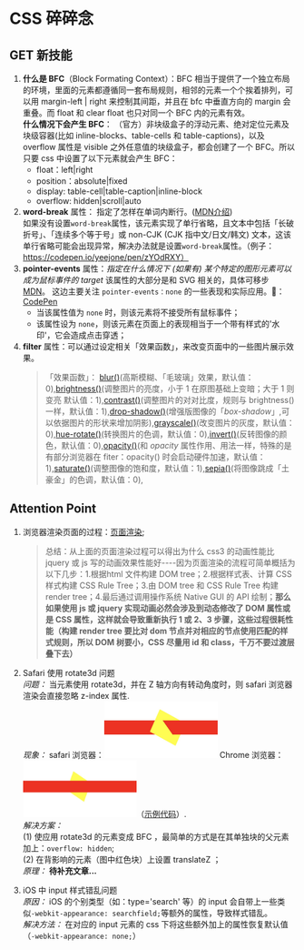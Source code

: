 # CSS 碎碎念
## GET 新技能
1. **什么是 BFC**（Block Formating Context）：BFC 相当于提供了一个独立布局的环境，里面的元素都遵循同一套布局规则，相邻的元素一个个挨着排列，可以用 margin-left | right 来控制其间距，并且在 bfc 中垂直方向的 margin 会重叠。而 float 和 clear float 也只对同一个 BFC 内的元素有效。  
   **什么情况下会产生 BFC**： （官方）非块级盒子的浮动元素、绝对定位元素及块级容器(比如 inline-blocks、table-cells 和 table-captions)，以及 overflow 属性是 visible 之外任意值的块级盒子，都会创建了一个 BFC。所以只要 css 中设置了以下元素就会产生 BFC：  
	+ float：left|right
	+ position：absolute|fixed
	+ display: table-cell|table-caption|inline-block
	+ overflow: hidden|scroll|auto  
2. **word-break** 属性： 指定了怎样在单词内断行。([MDN介绍](https://developer.mozilla.org/zh-CN/docs/Web/CSS/word-break))  
如果没有设置`word-break`属性，该元素实现了单行省略，且文本中包括「长破折号」、「连续多个等于号」或 non-CJK (CJK 指中文/日文/韩文) 文本，这该单行省略可能会出现异常，解决办法就是设置`word-break`属性。（例子：https://codepen.io/yeejone/pen/zYOdRXY）  
3. **pointer-events** 属性：*指定在什么情况下 (如果有) 某个特定的图形元素可以成为鼠标事件的 target* 
该属性的大部分是和 SVG 相关的，具体可移步 [MDN](https://developer.mozilla.org/zh-CN/docs/Web/CSS/pointer-events)。 这边主要关注 ```pointer-events：none``` 的一些表现和实际应用。🌰：[CodePen](https://codepen.io/yeejone/pen/gOYEMab)  
	+ 当该属性值为 ```none``` 时，则该元素将不接受所有鼠标事件；
	+ 该属性设为 ```none```，则该元素在页面上的表现相当于一个带有样式的'水印'，它会造成点击穿透；   
4. **filter** 属性：可以通过设定相关「效果函数」，来改变页面中的一些图片展示效果。  
	> 「效果函数」： [blur()](https://developer.mozilla.org/en-US/docs/Web/CSS/filter-function/blur)(高斯模糊、「毛玻璃」效果，默认值：0),[brightness()](https://developer.mozilla.org/en-US/docs/Web/CSS/filter-function/brightness)(调整图片的亮度，小于 1 在原图基础上变暗；大于 1 则变亮 默认值：1),[contrast()](https://developer.mozilla.org/en-US/docs/Web/CSS/filter-function/contrast)(调整图片的对对比度，规则与 brightness() 一样，默认值：1),[drop-shadow()](https://developer.mozilla.org/en-US/docs/Web/CSS/filter-function/drop-shadow)(增强版图像的「*box-shadow*」,可以依据图片的形状来增加阴影),[grayscale()](https://developer.mozilla.org/en-US/docs/Web/CSS/filter-function/grayscale)(改变图片的灰度，默认值：0),[hue-rotate()](https://developer.mozilla.org/en-US/docs/Web/CSS/filter-function/hue-rotate)(转换图片的色调，默认值：0),[invert()](https://developer.mozilla.org/en-US/docs/Web/CSS/filter-function/invert)(反转图像的颜色，默认值：0),[opacity()](https://developer.mozilla.org/en-US/docs/Web/CSS/filter-function/opacity)(和 *opacity* 属性作用、用法一样，特殊的是有部分浏览器在 fiter：opacity() 时会启动硬件加速，默认值：1),[saturate()](https://developer.mozilla.org/en-US/docs/Web/CSS/filter-function/saturate)(调整图像的饱和度，默认值：1),[sepia()](https://developer.mozilla.org/en-US/docs/Web/CSS/filter-function/sepia)(将图像跳成「土豪金」的色调，默认值：0),
	
## Attention Point
1. 浏览器渲染页面的过程：[页面渲染](https://coolshell.cn/articles/9666.html);
   
   > 总结：从上面的页面渲染过程可以得出为什么 css3 的动画性能比 jquery 或 js 写的动画效果性能好----因为页面渲染的流程可简单概括为以下几步：1.根据html 文件构建 DOM tree；2.根据样式表、计算 CSS 样式构建 CSS Rule Tree；3.由 DOM tree 和 CSS Rule Tree 构建 render tree；4.最后通过调用操作系统 Native GUI 的 API 绘制；**那么如果使用 js 或 jquery 实现动画必然会涉及到动态修改了 DOM 属性或是 CSS 属性，这样就会导致重新执行 1 或 2、3 步骤，这些过程很耗性能（构建 render tree 要比对 dom 节点并对相应的节点使用匹配的样式规则，所以 DOM 树要小，CSS 尽量用 id 和 class，千万不要过渡层叠下去）**   
2. Safari 使用 rotate3d 问题  
*问题：*  当元素使用 rotate3d，并在 Z 轴方向有转动角度时，则 safari 浏览器渲染会直接忽略 z-index 属性.   
*现象：*  safari 浏览器：<img src="../imgs/rotate3d-safari.jpg" width = "200" height = "100" alt="safari 浏览器" />   Chrome 浏览器：<img src="../imgs/rotate3d-chrome.jpg" width = "200" height = "100" alt="Chrome 浏览器" />（[示例代码](https://github.com/YeeJone/Fill-the-pit-do-again-/blob/master/rotate3d-safari.html)）.   
*解决方案：*   
(1) 使应用 rotate3d 的元素变成 BFC ，最简单的方式是在其单独块的父元素加上：`overflow: hidden`;  
(2) 在背影响的元素（图中红色块）上设置 translateZ ；  
*原理：*  **待补充文章...**  
3. iOS 中 input 样式错乱问题  
*原因：*  iOS 的个别类型（如：type='search' 等）的 input 会自带上一些类似` -webkit-appearance: searchfield; `等额外的属性，导致样式错乱。  
*解决方法：* 在对应的 input 元素的 css 下将这些额外加上的属性恢复默认值（` -webkit-appearance: none; `）

